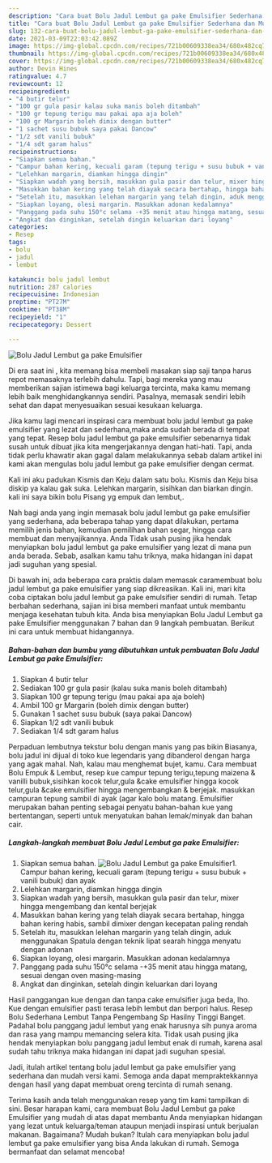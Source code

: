 ```yaml
---
description: "Cara buat Bolu Jadul Lembut ga pake Emulsifier Sederhana dan Mudah Dibuat"
title: "Cara buat Bolu Jadul Lembut ga pake Emulsifier Sederhana dan Mudah Dibuat"
slug: 132-cara-buat-bolu-jadul-lembut-ga-pake-emulsifier-sederhana-dan-mudah-dibuat
date: 2021-03-09T22:03:42.089Z
image: https://img-global.cpcdn.com/recipes/721b00609338ea34/680x482cq70/bolu-jadul-lembut-ga-pake-emulsifier-foto-resep-utama.jpg
thumbnail: https://img-global.cpcdn.com/recipes/721b00609338ea34/680x482cq70/bolu-jadul-lembut-ga-pake-emulsifier-foto-resep-utama.jpg
cover: https://img-global.cpcdn.com/recipes/721b00609338ea34/680x482cq70/bolu-jadul-lembut-ga-pake-emulsifier-foto-resep-utama.jpg
author: Devin Hines
ratingvalue: 4.7
reviewcount: 12
recipeingredient:
- "4 butir telur"
- "100 gr gula pasir kalau suka manis boleh ditambah"
- "100 gr tepung terigu mau pakai apa aja boleh"
- "100 gr Margarin boleh dimix dengan butter"
- "1 sachet susu bubuk saya pakai Dancow"
- "1/2 sdt vanili bubuk"
- "1/4 sdt garam halus"
recipeinstructions:
- "Siapkan semua bahan."
- "Campur bahan kering, kecuali garam (tepung terigu + susu bubuk + vanili bubuk) dan ayak"
- "Lelehkan margarin, diamkan hingga dingin"
- "Siapkan wadah yang bersih, masukkan gula pasir dan telur, mixer hingga mengembang dan kental berjejak"
- "Masukkan bahan kering yang telah diayak secara bertahap, hingga bahan kering habis, sambil dimixer dengan kecepatan paling rendah"
- "Setelah itu, masukkan lelehan margarin yang telah dingin, aduk menggunakan Spatula dengan teknik lipat searah hingga menyatu dengan adonan"
- "Siapkan loyang, olesi margarin. Masukkan adonan kedalamnya"
- "Panggang pada suhu 150°c selama -+35 menit atau hingga matang, sesuai dengan oven masing-masing"
- "Angkat dan dinginkan, setelah dingin keluarkan dari loyang"
categories:
- Resep
tags:
- bolu
- jadul
- lembut

katakunci: bolu jadul lembut 
nutrition: 287 calories
recipecuisine: Indonesian
preptime: "PT27M"
cooktime: "PT38M"
recipeyield: "1"
recipecategory: Dessert

---
```



![Bolu Jadul Lembut ga pake Emulsifier](https://img-global.cpcdn.com/recipes/721b00609338ea34/680x482cq70/bolu-jadul-lembut-ga-pake-emulsifier-foto-resep-utama.jpg)

Di era  saat ini , kita memang bisa membeli masakan siap saji tanpa harus repot memasaknya terlebih dahulu. Tapi, bagi mereka yang mau memberikan sajian istimewa bagi keluarga tercinta, maka kamu memang lebih baik menghidangkannya sendiri. Pasalnya, memasak sendiri lebih sehat dan dapat menyesuaikan sesuai kesukaan keluarga.

Jika kamu lagi mencari inspirasi cara membuat bolu jadul lembut ga pake emulsifier yang lezat dan sederhana,maka anda sudah berada di tempat yang tepat. Resep bolu jadul lembut ga pake emulsifier  sebenarnya tidak susah untuk dibuat jika kita mengerjakannya dengan hati-hati. Tapi, anda tidak perlu khawatir akan gagal dalam melakukannya 
sebab dalam artikel ini kami akan mengulas bolu jadul lembut ga pake emulsifier dengan cermat.  

Kali ini aku padukan Kismis dan Keju dalam satu bolu. Kismis dan Keju bisa diskip ya kalau gak suka. Lelehkan margarin, sisihkan dan biarkan dingin. kali ini saya bikin bolu Pisang yg empuk dan lembut,.

Nah bagi anda yang ingin memasak bolu jadul lembut ga pake emulsifier yang sederhana, ada beberapa tahap yang dapat dilakukan, pertama memilih jenis bahan, kemudian pemilihan bahan segar, hingga cara membuat dan menyajikannya. Anda Tidak usah pusing jika hendak menyiapkan bolu jadul lembut ga pake emulsifier yang lezat di mana pun anda berada. Sebab, asalkan kamu  tahu triknya, maka hidangan ini dapat jadi suguhan yang spesial.

Di bawah ini, ada beberapa cara praktis  dalam memasak caramembuat bolu jadul lembut ga pake emulsifier yang siap dikreasikan. Kali ini, mari kita coba ciptakan bolu jadul lembut ga pake emulsifier sendiri di rumah. Tetap berbahan sederhana, sajian ini bisa memberi manfaat untuk membantu menjaga kesehatan tubuh kita. Anda bisa menyiapkan Bolu Jadul Lembut ga pake Emulsifier menggunakan 7 bahan dan 9 langkah pembuatan. Berikut ini cara untuk membuat hidangannya.

<!--inarticleads1-->

##### Bahan-bahan dan bumbu yang dibutuhkan untuk pembuatan Bolu Jadul Lembut ga pake Emulsifier:

1. Siapkan 4 butir telur
1. Sediakan 100 gr gula pasir (kalau suka manis boleh ditambah)
1. Siapkan 100 gr tepung terigu (mau pakai apa aja boleh)
1. Ambil 100 gr Margarin (boleh dimix dengan butter)
1. Gunakan 1 sachet susu bubuk (saya pakai Dancow)
1. Siapkan 1/2 sdt vanili bubuk
1. Sediakan 1/4 sdt garam halus


Perpaduan lembutnya tekstur bolu dengan manis yang pas bikin Biasanya, bolu jadul ini dijual di toko kue legendaris yang dibanderol dengan harga yang agak mahal. Nah, kalau mau menghemat bujet, kamu. Cara membuat Bolu Empuk &amp; Lembut, resep kue campur tepung terigu,tepung maizena &amp; vanilli bubuk,sisihkan kocok telur,gula &amp;cake emulsifier hingga kocok telur,gula &amp;cake emulsifier hingga mengembangkan &amp; berjejak. masukkan campuran tepung sambil di ayak (agar kalo bolu matang. Emulsifier merupakan bahan penting sebagai penyatu bahan-bahan kue yang bertentangan, seperti untuk menyatukan bahan lemak/minyak dan bahan cair. 

<!--inarticleads2-->

##### Langkah-langkah membuat Bolu Jadul Lembut ga pake Emulsifier:

1. Siapkan semua bahan.
<img src="https://img-global.cpcdn.com/steps/94f5f2cc6090212b/160x128cq70/bolu-jadul-lembut-ga-pake-emulsifier-langkah-memasak-1-foto.jpg" alt="Bolu Jadul Lembut ga pake Emulsifier">1. Campur bahan kering, kecuali garam (tepung terigu + susu bubuk + vanili bubuk) dan ayak
1. Lelehkan margarin, diamkan hingga dingin
1. Siapkan wadah yang bersih, masukkan gula pasir dan telur, mixer hingga mengembang dan kental berjejak
1. Masukkan bahan kering yang telah diayak secara bertahap, hingga bahan kering habis, sambil dimixer dengan kecepatan paling rendah
1. Setelah itu, masukkan lelehan margarin yang telah dingin, aduk menggunakan Spatula dengan teknik lipat searah hingga menyatu dengan adonan
1. Siapkan loyang, olesi margarin. Masukkan adonan kedalamnya
1. Panggang pada suhu 150°c selama -+35 menit atau hingga matang, sesuai dengan oven masing-masing
1. Angkat dan dinginkan, setelah dingin keluarkan dari loyang


Hasil panggangan kue dengan dan tanpa cake emulsifier juga beda, lho. Kue dengan emulsifier pasti terasa lebih lembut dan berpori halus. Resep Bolu Sederhana Lembut Tanpa Pengembang Sp Hasilny Tinggi Banget. Padahal bolu panggang jadul lembut yang enak harusnya sih punya aroma dan rasa yang mampu memancing selera kita. Tidak usah pusing jika hendak menyiapkan bolu panggang jadul lembut enak di rumah, karena asal sudah tahu triknya maka hidangan ini dapat jadi suguhan spesial. 

Jadi, itulah artikel tentang  bolu jadul lembut ga pake emulsifier  yang sederhana dan mudah versi kami. Semoga anda dapat mempraktekkannya dengan hasil yang dapat membuat oreng tercinta di rumah senang. 

Terima kasih anda telah menggunakan resep yang tim kami tampilkan di sini. Besar harapan kami, cara membuat  Bolu Jadul Lembut ga pake Emulsifier yang mudah di atas dapat membantu Anda menyiapkan hidangan yang lezat untuk keluarga/teman ataupun menjadi inspirasi untuk berjualan makanan. Bagaimana? Mudah bukan? Itulah cara menyiapkan bolu jadul lembut ga pake emulsifier yang bisa Anda lakukan di rumah. Semoga bermanfaat dan selamat mencoba!

